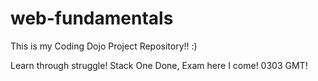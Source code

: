 # web-fundamentals
This is my Coding Dojo Project Repository!!  :) 

Learn through struggle!  Stack One Done, Exam here I come!
0303 GMT!